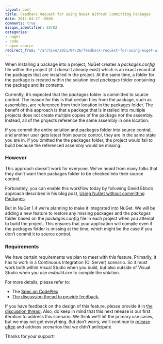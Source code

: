 ```yaml
---
layout: post
title: Feedback Request for using NuGet Without Committing Packages
date: 2011-04-27 -0800
comments: true
disqus_identifier: 18782
categories:
- nuget
- code
- open source
redirect_from: "/archive/2011/04/26/feedback-request-for-using-nuget-without-committing-packages.aspx/"
---
```


When installing a package into a project, NuGet creates a
*packages.config* file within the project (if it doesn’t already exist)
which is an exact record of the packages that are installed in the
project. At the same time, a folder for the package is created within
the solution level *packages* folder containing the package and its
contents.

Currently, it’s expected that the *packages* folder is committed to
source control. The reason for this is that certain files from the
package, such as assemblies, are referenced from their location in the
packages folder. The benefit of this approach is that a package that is
installed into multiple projects does not create multiple copies of the
package nor the assembly. Instead, all of the projects reference the
same assembly in one location.

If you commit the entire solution and packages folder into source
contral, and another user gets latest from source control, they are in
the same state you are in. If you omitted the the packages folder, the
project would fail to build because the referenced assembly would be
missing.

### However

This approach doesn’t work for everyone. We’ve heard from many folks
that they don’t want their packages folder to be checked into their
source control.

Fortunately, you can enable this workflow today by following David
Ebbo’s approach described in his blog post, [Using NuGet without
committing
Packages](http://blog.davidebbo.com/2011/03/using-nuget-without-committing-packages.html "Using NuGet without commiting Packages").

But in NuGet 1.4 we’re planning to make it integrated into NuGet. We
will be adding a new feature to restore any missing packages and the
*packages* folder based on the *packages.config* file in each project
when you attempt to build the project. This ensures that your
application will compile even if the packages folder is missing at the
time, which might be the case if you don’t commit it to source control.

### Requirements

We have certain requirements we plan to meet with this feature.
Primarily, it has to work in a Continuous Integration (CI Server)
scenario. So it must work both within Visual Studio when you build, but
also outside of Visual Studio when you use *msbuild.exe* to compile the
solution.

For more details, please refer to:

-   The [Spec on
    CodePlex](http://nuget.codeplex.com/wikipage?title=Enabling%20Using%20NuGet%20Without%20Checking%20In%20Packages%20Folder)
-   [The discussion thread to provide
    feedback.](http://nuget.codeplex.com/Thread/View.aspx?ThreadId=236592 "Discussion thread")

If you have feedback on the design of this feature, please provide it in
[the discussion
thread](http://nuget.codeplex.com/Thread/View.aspx?ThreadId=236592 "The disucssion thread.").
Also, do keep in mind that this next release is our first iteration to
address this scenario. We think we’ll hit the primary use cases, but we
may not get everything. But don’t worry, we’ll continue to [release
often](https://haacked.com/archive/2011/04/20/release-early-and-often.aspx "Release early, Release often")
and address scenarios that we didn’t anticipate.

Thanks for your support!

